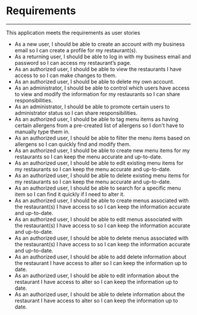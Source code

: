 # Requirements

---

This application meets the requirements as user stories

- As a new user, I should be able to create an account with my business email so I can create a profile for my restaurant(s).
- As a returning user, I should be able to log in with my business email and password so I can access my restaurant’s page.
- As an authorized user, I should be able to view the restaurants I have access to so I can make changes to them.
- As an authorized user, I should be able to delete my own account.
- As an administrator, I should be able to control which users have access to view and modify the information for my restaurants so I can share responsibilities.
- As an administrator, I should be able to promote certain users to administrator status so I can share responsibilities.
- As an authorized user, I should be able to tag menu items as having certain allergens from a pre-created list of allergens so I don't have to manually type them in.
- As an authorized user, I should be able to filter the menu items based on allergens so I can quickly find and modify them.
- As an authorized user, I should be able to create new menu items for my restaurants so I can keep the menu accurate and up-to-date.
- As an authorized user, I should be able to edit existing menu items for my restaurants so I can keep the menu accurate and up-to-date.
- As an authorized user, I should be able to delete existing menu items for my restaurants so I can keep the menu accurate and up-to-date.
- As an authorized user, I should be able to search for a specific menu item so I can find it quickly if I need to alter it.
- As an authorized user, I should be able to create menus associated with the restaurant(s) I have access to so I can keep the information accurate and up-to-date.
- As an authorized user, I should be able to edit menus associated with the restaurant(s) I have access to so I can keep the information accurate and up-to-date.
- As an authorized user, I should be able to delete menus associated with the restaurant(s) I have access to so I can keep the information accurate and up-to-date.
- As an authorized user, I should be able to add delete information about the restaurant I have access to alter so I can keep the information up to date.
- As an authorized user, I should be able to edit information about the restaurant I have access to alter so I can keep the information up to date.
- As an authorized user, I should be able to delete information about the restaurant I have access to alter so I can keep the information up to date.
